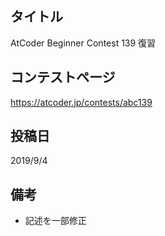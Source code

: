 ## タイトル

AtCoder Beginner Contest 139 復習

## コンテストページ

https://atcoder.jp/contests/abc139

## 投稿日

2019/9/4

## 備考

- 記述を一部修正
